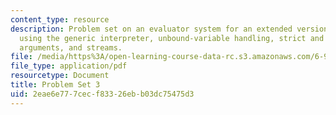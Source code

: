 ```yaml
---
content_type: resource
description: Problem set on an evaluator system for an extended version of Scheme,
  using the generic interpreter, unbound-variable handling, strict and non-strict
  arguments, and streams.
file: /media/https%3A/open-learning-course-data-rc.s3.amazonaws.com/6-945-adventures-in-advanced-symbolic-programming-spring-2009/2eae6e777cecf83326ebb03dc75475d3_MIT6_945s09_assn03.pdf
file_type: application/pdf
resourcetype: Document
title: Problem Set 3
uid: 2eae6e77-7cec-f833-26eb-b03dc75475d3
---
```

